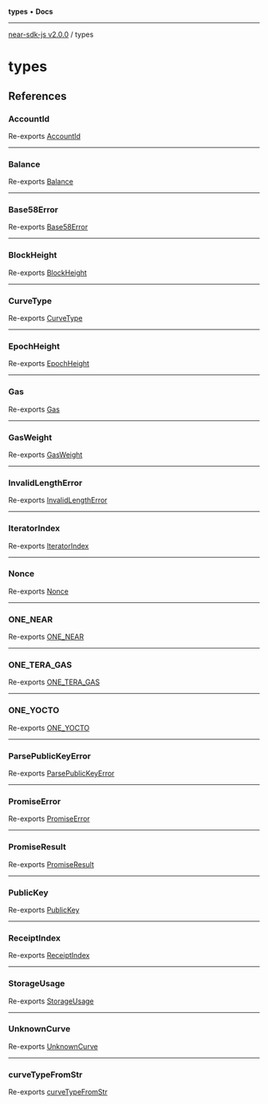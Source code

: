 **types** • **Docs**

***

[near-sdk-js v2.0.0](../packages.md) / types

# types

## References

### AccountId

Re-exports [AccountId](account_id/type-aliases/AccountId.md)

***

### Balance

Re-exports [Balance](primitives/type-aliases/Balance.md)

***

### Base58Error

Re-exports [Base58Error](public_key/classes/Base58Error.md)

***

### BlockHeight

Re-exports [BlockHeight](primitives/type-aliases/BlockHeight.md)

***

### CurveType

Re-exports [CurveType](public_key/enumerations/CurveType.md)

***

### EpochHeight

Re-exports [EpochHeight](primitives/type-aliases/EpochHeight.md)

***

### Gas

Re-exports [Gas](gas/type-aliases/Gas.md)

***

### GasWeight

Re-exports [GasWeight](primitives/type-aliases/GasWeight.md)

***

### InvalidLengthError

Re-exports [InvalidLengthError](public_key/classes/InvalidLengthError.md)

***

### IteratorIndex

Re-exports [IteratorIndex](vm_types/type-aliases/IteratorIndex.md)

***

### Nonce

Re-exports [Nonce](primitives/type-aliases/Nonce.md)

***

### ONE\_NEAR

Re-exports [ONE_NEAR](primitives/variables/ONE_NEAR.md)

***

### ONE\_TERA\_GAS

Re-exports [ONE_TERA_GAS](gas/variables/ONE_TERA_GAS.md)

***

### ONE\_YOCTO

Re-exports [ONE_YOCTO](primitives/variables/ONE_YOCTO.md)

***

### ParsePublicKeyError

Re-exports [ParsePublicKeyError](public_key/classes/ParsePublicKeyError.md)

***

### PromiseError

Re-exports [PromiseError](vm_types/enumerations/PromiseError.md)

***

### PromiseResult

Re-exports [PromiseResult](vm_types/enumerations/PromiseResult.md)

***

### PublicKey

Re-exports [PublicKey](public_key/classes/PublicKey.md)

***

### ReceiptIndex

Re-exports [ReceiptIndex](vm_types/type-aliases/ReceiptIndex.md)

***

### StorageUsage

Re-exports [StorageUsage](primitives/type-aliases/StorageUsage.md)

***

### UnknownCurve

Re-exports [UnknownCurve](public_key/classes/UnknownCurve.md)

***

### curveTypeFromStr

Re-exports [curveTypeFromStr](public_key/functions/curveTypeFromStr.md)
